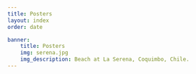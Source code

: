 ```yaml
---
title: Posters
layout: index
order: date

banner:
    title: Posters
    img: serena.jpg
    img_description: Beach at La Serena, Coquimbo, Chile.
---
```

